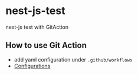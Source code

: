 # nest-js-test
nest-js test with GitAction

## How to use Git Action
* add yaml configuration under `.github/workflows`
* [Configurations](https://docs.github.com/en/actions/using-workflows/workflow-syntax-for-github-actions)